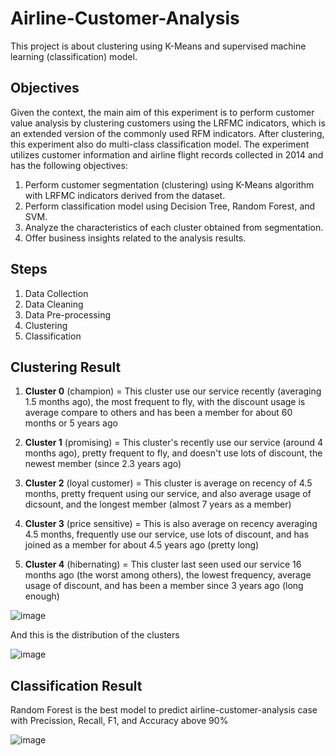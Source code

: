 # Airline-Customer-Analysis
This project is about clustering using K-Means and supervised machine learning (classification) model.

## Objectives
Given the context, the main aim of this experiment is to perform customer value analysis by clustering customers using the LRFMC indicators, which is an extended version of the commonly used RFM indicators. After clustering, this experiment also do multi-class classification model. The experiment utilizes customer information and airline flight records collected in 2014 and has the following objectives:

1. Perform customer segmentation (clustering) using K-Means algorithm with LRFMC indicators derived from the dataset.
2. Perform classification model using Decision Tree, Random Forest, and SVM.
3. Analyze the characteristics of each cluster obtained from segmentation.
4. Offer business insights related to the analysis results.

## Steps

1. Data Collection
2. Data Cleaning
3. Data Pre-processing
4. Clustering
5. Classification

## Clustering Result

1. **Cluster 0**  (champion) = This cluster use our service recently (averaging 1.5 months ago), the most frequent to fly, with the discount usage is average compare to others and has been a member for about 60 months or 5 years ago

2. **Cluster 1** (promising) = This cluster's recently use our service (around 4 months ago), pretty frequent to fly, and doesn't use lots of discount, the newest member (since 2.3 years ago) 

3. **Cluster 2** (loyal customer) = This cluster is average on recency of 4.5 months, pretty frequent using our service, and also average usage of dicsount, and the longest member (almost 7 years as a member)

4. **Cluster 3** (price sensitive) = This is also average on recency averaging 4.5 months, frequently use our service, use lots of discount, and has joined as a member for about 4.5 years ago (pretty long)

5. **Cluster 4** (hibernating) = This cluster last seen used our service 16 months ago (the worst among others), the lowest frequency, average usage of discount, and has been a member since 3 years ago (long enough)

![image](https://github.com/evanpg14/Airline-Customer-Analysis/assets/111892017/7217887f-08ba-4d16-8c9a-ab62f013f971)

And this is the distribution of the clusters

![image](https://github.com/evanpg14/Airline-Customer-Analysis/assets/111892017/6d8e1ee3-9e77-480c-858b-391d16774ac1)

## Classification Result 

Random Forest is the best model to predict airline-customer-analysis case with Precission, Recall, F1, and Accuracy above 90%

![image](https://github.com/evanpg14/Airline-Customer-Analysis/assets/111892017/8d9ae439-0a31-4a83-91c4-ee7340c211c4)
